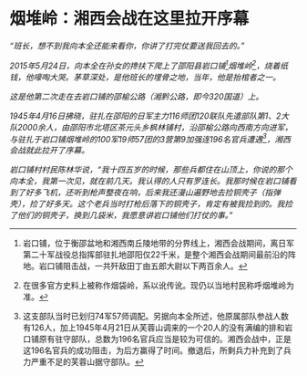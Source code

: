 # 烟堆岭：湘西会战在这里拉开序幕

_“班长，想不到我向本全还能来看你，你讲了打完仗要送我回去的。”_

_2015年5月24日，向本全在孙女的搀扶下爬上了邵阳县岩口铺[^1]烟堆岭[^2]，烧着纸钱，他嚎啕大哭。茅草深处，是他班长的埋骨之地，当年，他是抬棺者之一。_

_这是他第二次走在去岩口铺的邵榆公路（湘黔公路，即今320国道）上。_

_1945年4月16日拂晓，驻扎在邵阳的日军主力116师团120联队先遣部队第1、2大队2000余人，由邵阳市北塔区茶元头乡枫林铺村，沿邵榆公路向西南方向进军，与驻扎于岩口铺烟堆岭的100军19师57团的3营第9加强连196名官兵遭遇[^3]，湘西会战就此拉开了序幕。_

_岩口铺村村民陈林华说，“我十四五岁的时候，那些兵都住在山顶上，你说的那个向本全，我第一次见，就在前几天。我认得的人只有罗连长。我那时候在岩口铺看到了好多飞机，还听到枪声整夜在响，后来我还漫山遍野地去捡铜壳子（指弹壳），捡了好多天。这个老兵当时打枪后落下的铜壳子，肯定有被我捡到的。我捡了他们的铜壳子，换到几袋米，我愿意讲岩口铺他们打仗的事。”_
[^1]: 岩口铺，位于衡邵盆地和湘西南丘陵地带的分界线上，湘西会战期间，离日军第二十军战役总指挥部驻扎地邵阳仅22千米，是整个湘西会战期间最前沿的阵地。岩口铺阻击战，一共歼敌田丁由五郎大尉以下两百余人。

[^2]: 在很多官方史料上被称作烟袋岭，系以讹传讹。现仍以当地村民称呼烟堆岭为准。

[^3]: 这支部队当时已划归74军57师调配。另据向本全所述，他原属部队参战人数有126人，加上1945年4月21日从芙蓉山调来的一个20人的没有满编的排和岩口铺原有驻守部队，总数为196名官兵应当是较为可信的。湘西会战中，正是这196名官兵的成功阻击，为后方赢得了时间。撤退后，所剩兵力补充到了兵力严重不足的芙蓉山据守部队。